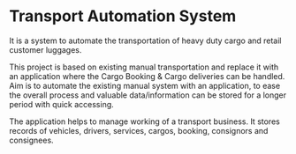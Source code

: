 # Transport Automation System
It is a system to automate the transportation of heavy duty cargo and retail customer luggages.

This project is based on existing manual transportation and replace it with an application where the Cargo Booking & Cargo deliveries can be handled. Aim is to automate the existing manual system with an application, to ease the overall process and valuable data/information can be stored for a longer period with quick accessing.
          
The application helps to manage working of a transport business. It stores records of vehicles, drivers, services, cargos, booking, consignors and consignees.
